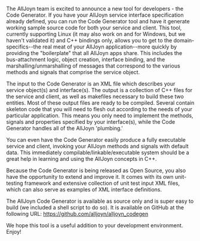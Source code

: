 The AllJoyn team is excited to announce a new tool for developers - the Code Generator. If you have your AllJoyn service interface specification already defined, you can run the Code Generator tool and have it generate working sample source code for both your service and client. This tool, currently supporting Linux (it may also work on and for Windows, but we haven't validated it) and C++ bindings only, allows you to get to the domain-specifics--the real meat of your AllJoyn application--more quickly by providing the "boilerplate" that all AllJoyn apps share. This includes the bus-attachment logic, object creation, interface binding, and the marshalling/unmarshalling of messages that correspond to the various methods and signals that comprise the service object.

The input to the Code Generator is an XML file which describes your service object(s) and interface(s). The output is a collection of C++ files for the service and client, as well as makefiles necessary to build these two entities. Most of these output files are ready to be compiled. Several contain skeleton code that you will need to flesh out according to the needs of your particular application. This means you only need to implement the methods, signals and properties specified by your interface(s), while the Code Generator handles all of the AllJoyn 'plumbing.'

You can even have the Code Generator easily produce a fully executable service and client, invoking your AllJoyn methods and signals with default data. This immediately compilable/linkable/executable system should be a great help in learning and using the AllJoyn concepts in C++.

Because the Code Generator is being released as Open Source, you also have the opportunity to extend and improve it. It comes with its own unit-testing framework and extensive collection of unit test input XML files, which can also serve as examples of XML interface definitions.

The AllJoyn Code Generator is available as source only and is super easy to build (we included a shell script to do so). It is available on GitHub at the following URL: https://github.com/alljoyn/alljoyn_codegen

We hope this tool is a useful addition to your development environment. Enjoy!
